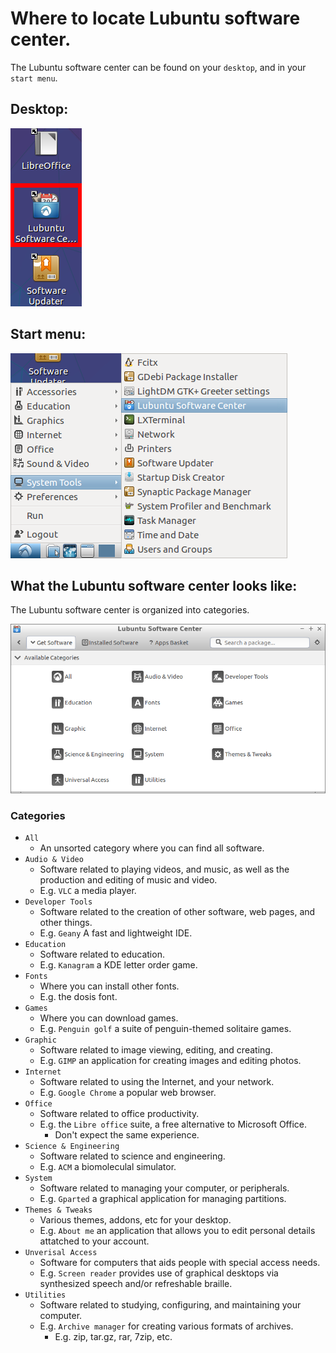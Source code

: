 # Where to locate Lubuntu software center.

The Lubuntu software center can be found on your ``desktop``, and in your
``start menu``.

## Desktop:

![desktop icon](../../../images/pm/lsc/software-center-icon.png)

## Start menu:

![start menu icon](../../../images/pm/lsc/start-menu.png)

## What the Lubuntu software center looks like:

The Lubuntu software center is organized into categories.

![lsc](../../../images/pm/lsc/lsc.png)

### Categories

- ``All``
  - An unsorted category where you can find all software.
- ``Audio & Video``
  - Software related to playing videos, and music, as well as the production and editing of music and video.
  - E.g. ``VLC`` a media player.
- ``Developer Tools``
  - Software related to the creation of other software, web pages, and other things.
  - E.g. ``Geany`` A fast and lightweight IDE.
- ``Education``
  - Software related to education.
  - E.g. ``Kanagram`` a KDE letter order game.
- ``Fonts``
  - Where you can install other fonts.
  - E.g. the dosis font.
- ``Games``
  - Where you can download games.
  - E.g. ``Penguin golf`` a suite of penguin-themed solitaire games.
- ``Graphic``
  - Software related to image viewing, editing, and creating.
  - E.g. ``GIMP`` an application for creating images and editing photos.
- ``Internet``
  - Software related to using the Internet, and your network.
  - E.g. ``Google Chrome`` a popular web browser.
- ``Office``
  - Software related to office productivity.
  - E.g. the ``Libre office`` suite, a free alternative to Microsoft Office.
    - Don't expect the same experience.
- ``Science & Engineering``
  - Software related to science and engineering.
  - E.g. ``ACM`` a biomoleculal simulator.
- ``System``
  - Software related to managing your computer, or peripherals.
  - E.g. ``Gparted`` a graphical application for managing partitions.
- ``Themes & Tweaks``
  - Various themes, addons, etc for your desktop.
  - E.g. ``About me`` an application that allows you to edit personal details attatched to your account.
- ``Unverisal Access``
  - Software for computers that aids people with special access needs.
  - E.g. ``Screen reader`` provides use of graphical desktops via synthesized speech and/or refreshable braille.
- ``Utilities``
  - Software related to studying, configuring, and maintaining your computer.
  - E.g. ``Archive manager`` for creating various formats of archives.
    - E.g. zip, tar.gz, rar, 7zip, etc.

